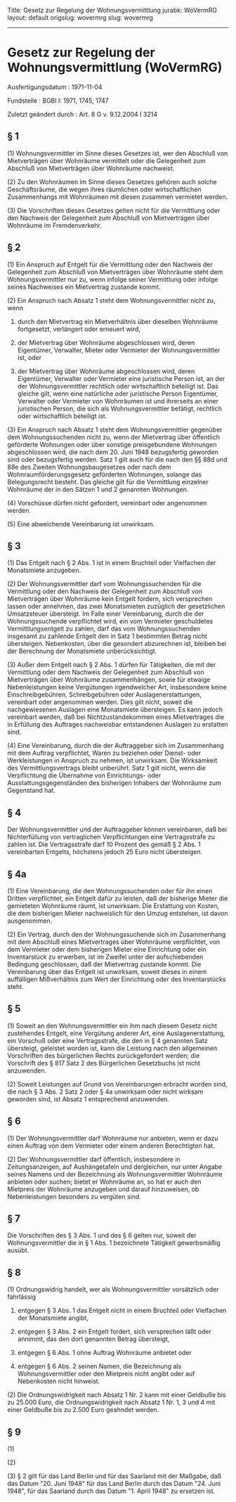Title: Gesetz zur Regelung der Wohnungsvermittlung
jurabk: WoVermRG
layout: default
origslug: wovermrg
slug: wovermrg

---

# Gesetz zur Regelung der Wohnungsvermittlung (WoVermRG)

Ausfertigungsdatum
:   1971-11-04

Fundstelle
:   BGBl I: 1971, 1745, 1747

Zuletzt geändert durch
:   Art. 8 G v. 9.12.2004 I 3214


## § 1

(1) Wohnungsvermittler im Sinne dieses Gesetzes ist, wer den Abschluß
von Mietverträgen über Wohnräume vermittelt oder die Gelegenheit zum
Abschluß von Mietverträgen über Wohnräume nachweist.

(2) Zu den Wohnräumen im Sinne dieses Gesetzes gehören auch solche
Geschäftsräume, die wegen ihres räumlichen oder wirtschaftlichen
Zusammenhangs mit Wohnräumen mit diesen zusammen vermietet werden.

(3) Die Vorschriften dieses Gesetzes gelten nicht für die Vermittlung
oder den Nachweis der Gelegenheit zum Abschluß von Mietverträgen über
Wohnräume im Fremdenverkehr.


## § 2

(1) Ein Anspruch auf Entgelt für die Vermittlung oder den Nachweis der
Gelegenheit zum Abschluß von Mietverträgen über Wohnräume steht dem
Wohnungsvermittler nur zu, wenn infolge seiner Vermittlung oder
infolge seines Nachweises ein Mietvertrag zustande kommt.

(2) Ein Anspruch nach Absatz 1 steht dem Wohnungsvermittler nicht zu,
wenn

1.  durch den Mietvertrag ein Mietverhältnis über dieselben Wohnräume
    fortgesetzt, verlängert oder erneuert wird,


2.  der Mietvertrag über Wohnräume abgeschlossen wird, deren Eigentümer,
    Verwalter, Mieter oder Vermieter der Wohnungsvermittler ist, oder


3.  der Mietvertrag über Wohnräume abgeschlossen wird, deren Eigentümer,
    Verwalter oder Vermieter eine juristische Person ist, an der der
    Wohnungsvermittler rechtlich oder wirtschaftlich beteiligt ist. Das
    gleiche gilt, wenn eine natürliche oder juristische Person Eigentümer,
    Verwalter oder Vermieter von Wohnräumen ist und ihrerseits an einer
    juristischen Person, die sich als Wohnungsvermittler betätigt,
    rechtlich oder wirtschaftlich beteiligt ist.




(3) Ein Anspruch nach Absatz 1 steht dem Wohnungsvermittler gegenüber
dem Wohnungssuchenden nicht zu, wenn der Mietvertrag über öffentlich
geförderte Wohnungen oder über sonstige preisgebundene Wohnungen
abgeschlossen wird, die nach dem 20. Juni 1948 bezugsfertig geworden
sind oder bezugsfertig werden. Satz 1 gilt auch für die nach den §§
88d und 88e des Zweiten Wohnungsbaugesetzes oder nach dem
Wohnraumförderungsgesetz geförderten Wohnungen, solange das
Belegungsrecht besteht. Das gleiche gilt für die Vermittlung einzelner
Wohnräume der in den Sätzen 1 und 2 genannten Wohnungen.

(4) Vorschüsse dürfen nicht gefordert, vereinbart oder angenommen
werden.

(5) Eine abweichende Vereinbarung ist unwirksam.


## § 3

(1) Das Entgelt nach § 2 Abs. 1 ist in einem Bruchteil oder Vielfachen
der Monatsmiete anzugeben.

(2) Der Wohnungsvermittler darf vom Wohnungssuchenden für die
Vermittlung oder den Nachweis der Gelegenheit zum Abschluß von
Mietverträgen über Wohnräume kein Entgelt fordern, sich versprechen
lassen oder annehmen, das zwei Monatsmieten zuzüglich der gesetzlichen
Umsatzsteuer übersteigt. Im Falle einer Vereinbarung, durch die der
Wohnungssuchende verpflichtet wird, ein vom Vermieter geschuldetes
Vermittlungsentgelt zu zahlen, darf das vom Wohnungssuchenden
insgesamt zu zahlende Entgelt den in Satz 1 bestimmten Betrag nicht
übersteigen. Nebenkosten, über die gesondert abzurechnen ist, bleiben
bei der Berechnung der Monatsmiete unberücksichtigt.

(3) Außer dem Entgelt nach § 2 Abs. 1 dürfen für Tätigkeiten, die mit
der Vermittlung oder dem Nachweis der Gelegenheit zum Abschluß von
Mietverträgen über Wohnräume zusammenhängen, sowie für etwaige
Nebenleistungen keine Vergütungen irgendwelcher Art, insbesondere
keine Einschreibgebühren, Schreibgebühren oder Auslagenerstattungen,
vereinbart oder angenommen werden. Dies gilt nicht, soweit die
nachgewiesenen Auslagen eine Monatsmiete übersteigen. Es kann jedoch
vereinbart werden, daß bei Nichtzustandekommen eines Mietvertrages die
in Erfüllung des Auftrages nachweisbar entstandenen Auslagen zu
erstatten sind.

(4) Eine Vereinbarung, durch die der Auftraggeber sich im Zusammenhang
mit dem Auftrag verpflichtet, Waren zu beziehen oder Dienst- oder
Werkleistungen in Anspruch zu nehmen, ist unwirksam. Die Wirksamkeit
des Vermittlungsvertrags bleibt unberührt. Satz 1 gilt nicht, wenn die
Verpflichtung die Übernahme von Einrichtungs- oder
Ausstattungsgegenständen des bisherigen Inhabers der Wohnräume zum
Gegenstand hat.


## § 4

Der Wohnungsvermittler und der Auftraggeber können vereinbaren, daß
bei Nichterfüllung von vertraglichen Verpflichtungen eine
Vertragsstrafe zu zahlen ist. Die Vertragsstrafe darf 10 Prozent des
gemäß § 2 Abs. 1 vereinbarten Entgelts, höchstens jedoch 25 Euro nicht
übersteigen.


## § 4a

(1) Eine Vereinbarung, die den Wohnungssuchenden oder für ihn einen
Dritten verpflichtet, ein Entgelt dafür zu leisten, daß der bisherige
Mieter die gemieteten Wohnräume räumt, ist unwirksam. Die Erstattung
von Kosten, die dem bisherigen Mieter nachweislich für den Umzug
entstehen, ist davon ausgenommen.

(2) Ein Vertrag, durch den der Wohnungssuchende sich im Zusammenhang
mit dem Abschluß eines Mietvertrages über Wohnräume verpflichtet, von
dem Vermieter oder dem bisherigen Mieter eine Einrichtung oder ein
Inventarstück zu erwerben, ist im Zweifel unter der aufschiebenden
Bedingung geschlossen, daß der Mietvertrag zustande kommt. Die
Vereinbarung über das Entgelt ist unwirksam, soweit dieses in einem
auffälligen Mißverhältnis zum Wert der Einrichtung oder des
Inventarstücks steht.


## § 5

(1) Soweit an den Wohnungsvermittler ein ihm nach diesem Gesetz nicht
zustehendes Entgelt, eine Vergütung anderer Art, eine
Auslagenerstattung, ein Vorschuß oder eine Vertragsstrafe, die den in
§ 4 genannten Satz übersteigt, geleistet worden ist, kann die Leistung
nach den allgemeinen Vorschriften des bürgerlichen Rechts
zurückgefordert werden; die Vorschrift des § 817 Satz 2 des
Bürgerlichen Gesetzbuchs ist nicht anzuwenden.

(2) Soweit Leistungen auf Grund von Vereinbarungen erbracht worden
sind, die nach § 3 Abs. 2 Satz 2 oder § 4a unwirksam oder nicht
wirksam geworden sind, ist Absatz 1 entsprechend anzuwenden.


## § 6

(1) Der Wohnungsvermittler darf Wohnräume nur anbieten, wenn er dazu
einen Auftrag von dem Vermieter oder einem anderen Berechtigten hat.

(2) Der Wohnungsvermittler darf öffentlich, insbesondere in
Zeitungsanzeigen, auf Aushängetafeln und dergleichen, nur unter Angabe
seines Namens und der Bezeichnung als Wohnungsvermittler Wohnräume
anbieten oder suchen; bietet er Wohnräume an, so hat er auch den
Mietpreis der Wohnräume anzugeben und darauf hinzuweisen, ob
Nebenleistungen besonders zu vergüten sind.


## § 7

Die Vorschriften des § 3 Abs. 1 und des § 6 gelten nur, soweit der
Wohnungsvermittler die in § 1 Abs. 1 bezeichnete Tätigkeit
gewerbsmäßig ausübt.


## § 8

(1) Ordnungswidrig handelt, wer als Wohnungsvermittler vorsätzlich
oder fahrlässig

1.  entgegen § 3 Abs. 1 das Entgelt nicht in einem Bruchteil oder
    Vielfachen der Monatsmiete angibt,


2.  entgegen § 3 Abs. 2 ein Entgelt fordert, sich versprechen läßt oder
    annimmt, das den dort genannten Betrag übersteigt,


3.  entgegen § 6 Abs. 1 ohne Auftrag Wohnräume anbietet oder


4.  entgegen § 6 Abs. 2 seinen Namen, die Bezeichnung als
    Wohnungsvermittler oder den Mietpreis nicht angibt oder auf
    Nebenkosten nicht hinweist.




(2) Die Ordnungswidrigkeit nach Absatz 1 Nr. 2 kann mit einer Geldbuße
bis zu 25.000 Euro, die Ordnungswidrigkeit nach Absatz 1 Nr. 1, 3 und
4 mit einer Geldbuße bis zu 2.500 Euro geahndet werden.


## § 9

(1)

(2)

(3) § 2 gilt für das Land Berlin und für das Saarland mit der Maßgabe,
daß das Datum "20. Juni 1948" für das Land Berlin durch das Datum "24.
Juni 1948", für das Saarland durch das Datum "1. April 1948" zu
ersetzen ist.

